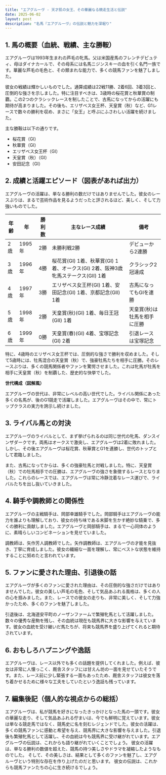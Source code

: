 ```yaml
---
title: "エアグルーヴ - 天才肌の女王、その華麗なる競走生活と伝説"
date: 2025-06-02
layout: post
description: "名馬『エアグルーヴ』の伝説と魅力を深堀り"
---
```


## 1. 馬の概要（血統、戦績、主な勝鞍）

エアグルーヴは1993年生まれの芦毛の牝馬。父は米国産馬のフレンチデピュティ、母はダイナカールで、その母系には名馬ニジンスキーの血を引く名門一族です。華麗な芦毛の毛色と、その類まれな能力で、多くの競馬ファンを魅了しました。

彼女の戦績は輝かしいものでした。通算成績は22戦11勝、2着6回、3着3回と、圧倒的な強さを示しました。特に注目すべきは、3歳時の桜花賞と秋華賞の制覇。この2つのクラシックレースを制したことで、古馬になってからの活躍にも期待が高まりました。その後も、エリザベス女王杯、天皇賞（秋）など、G1レースで数々の勝利を収め、まさに「女王」と呼ぶにふさわしい活躍を続けました。

主な勝鞍は以下の通りです。

* 桜花賞（GI）
* 秋華賞（GI）
* エリザベス女王杯（GI）
* 天皇賞（秋）（GI）
* 安田記念（GI）


## 2. 成績と活躍エピソード（図表があれば出力）

エアグルーヴの活躍は、単なる勝利の数だけではありませんでした。彼女のレースぶりは、まるで芸術作品を見るようだったと評されるほど、美しく、そして力強いものでした。

| 年齢 | 年 | 勝利数 | 主なレース成績 | 備考 |
|---|---|---|---|---|
| 2歳 | 1995年 | 2勝 |  未勝利戦2勝 |  デビューから2連勝 |
| 3歳 | 1996年 | 4勝 | 桜花賞(GI) 1着、秋華賞(GI) 1着、オークス(GI) 2着、阪神3歳牝馬ステークス(GII) 1着 | クラシック2冠達成 |
| 4歳 | 1997年 | 3勝 | エリザベス女王杯(GI) 1着、安田記念(GI) 1着、京都記念(GII) 1着 | 古馬になってもGIを連勝 |
| 5歳 | 1998年 | 2勝 | 天皇賞(秋)(GI) 1着、毎日王冠(GII) 1着 | 天皇賞(秋)は牡馬を相手に圧勝 |
| 6歳 | 1999年 | 0勝 |  天皇賞(春)(GI) 4着、宝塚記念(GI) 2着 |  引退レースは宝塚記念 |


特に、4歳時のエリザベス女王杯では、圧倒的な強さで勝利を収めました。そして5歳時には、牡馬混合の天皇賞（秋）で、強豪牡馬たちを相手に圧勝。そのレースぶりは、多くの競馬関係者やファンを驚愕させました。これは牝馬が牡馬を相手に天皇賞（秋）を制覇した、歴史的な快挙でした。

**世代構成（図解風）**

エアグルーヴの世代は、非常にレベルの高い世代でした。ライバル関係にあった多くの名馬が、後のG1競走で活躍しました。エアグルーヴはその中で、常にトップクラスの実力を誇示し続けました。


## 3. ライバル馬との対決

エアグルーヴのライバルとして、まず挙げられるのは同じ世代の牝馬、ダンスインザダークです。両馬はオークスで激突し、エアグルーヴは2着に敗れました。しかし、その後エアグルーヴは桜花賞、秋華賞とG1を連勝し、世代のトップとして君臨しました。

また、古馬になってからは、多くの強豪牡馬と対戦しました。特に、天皇賞（秋）での牡馬相手での圧勝は、エアグルーヴの強さを象徴するレースとなりました。これらのレースでは、エアグルーヴは常に冷静沈着なレース運びで、ライバルたちを出し抜いていきました。


## 4. 騎手や調教師との関係性

エアグルーヴの主戦騎手は、岡部幸雄騎手でした。岡部騎手はエアグルーヴの能力を誰よりも理解しており、彼女の持ち味である末脚を生かす絶妙な騎乗で、多くの勝利に貢献しました。エアグルーヴと岡部騎手は、まるで一心同体のように、素晴らしいコンビネーションを見せていました。

調教師は、矢作芳人調教師でした。矢作調教師は、エアグルーヴの才能を見抜き、丁寧に育成しました。彼女の繊細な一面を理解し、常にベストな状態を維持することに努めたと言われています。


## 5. ファンに愛された理由、引退後の話

エアグルーヴが多くのファンに愛された理由は、その圧倒的な強さだけではありませんでした。彼女の美しい芦毛の毛色、そして気品あふれる風格は、多くの人の心を掴みました。また、レースでの彼女の走りも、非常に美しく、そして力強かったため、多くのファンを魅了しました。

引退後は、北海道安平町のノーザンファームで繁殖牝馬として活躍しました。数々の優秀な産駒を残し、その血統は現在も競馬界に大きな影響を与えています。彼女の血統を受け継いだ馬たちが、将来も競馬界を盛り上げてくれると期待されています。


## 6. おもしろハプニングや逸話

エアグルーヴは、レース以外でも多くの話題を提供してくれました。例えば、彼女は非常に人懐っこく、厩舎スタッフには甘えん坊の一面を見せていたそうです。また、レース前に少し緊張する一面もあったため、厩舎スタッフは彼女を落ち着かせるために様々な工夫をしていたという逸話も残っています。


## 7. 編集後記（個人的な視点からの総括）

エアグルーヴは、私が競馬を好きになったきっかけとなった馬の一頭です。彼女の華麗な走り、そして気品あふれる佇まいは、今でも鮮明に覚えています。彼女は単なる競走馬ではなく、競馬史に名を刻むレジェンドでした。彼女の活躍は、多くの競馬ファンに感動と希望を与え、競馬界に大きな影響を与えました。引退後も繁殖牝馬として活躍し、その血統は今も競馬界に受け継がれています。エアグルーヴの伝説は、これからも語り継がれていくことでしょう。  彼女の活躍は、単なる勝利の数値を超えた、競馬の持つ美しさやドラマを凝縮したようなものでした。  そして、その美しさは、結果として多くのファンを魅了し、エアグルーヴという特別な存在を作り上げたのだと思います。  彼女の伝説は、これからも競馬ファンたちの心に生き続けるでしょう。
